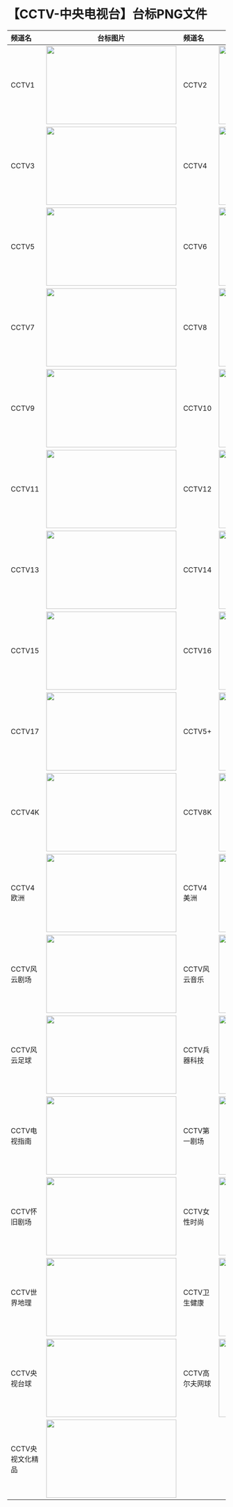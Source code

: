 # 【CCTV-中央电视台】台标PNG文件
|频道名|台标图片|频道名|台标图片|
|:---|:---:|:---|:---:|
|CCTV1|<img src="https://raw.githubusercontent.com/wanglindl/TVLogo/main/img/CCTV1.png" width="300" height="180">|CCTV2|<img src="https://raw.githubusercontent.com/wanglindl/TVLogo/main/img/CCTV2.png" width="300" height="180">|
|CCTV3|<img src="https://raw.githubusercontent.com/wanglindl/TVLogo/main/img/CCTV3.png" width="300" height="180">|CCTV4|<img src="https://raw.githubusercontent.com/wanglindl/TVLogo/main/img/CCTV4.png" width="300" height="180">|
|CCTV5|<img src="https://raw.githubusercontent.com/wanglindl/TVLogo/main/img/CCTV5.png" width="300" height="180">|CCTV6|<img src="https://raw.githubusercontent.com/wanglindl/TVLogo/main/img/CCTV6.png" width="300" height="180">|
|CCTV7|<img src="https://raw.githubusercontent.com/wanglindl/TVLogo/main/img/CCTV7.png" width="300" height="180">|CCTV8|<img src="https://raw.githubusercontent.com/wanglindl/TVLogo/main/img/CCTV8.png" width="300" height="180">|
|CCTV9|<img src="https://raw.githubusercontent.com/wanglindl/TVLogo/main/img/CCTV9.png" width="300" height="180">|CCTV10|<img src="https://raw.githubusercontent.com/wanglindl/TVLogo/main/img/CCTV10.png" width="300" height="180">|
|CCTV11|<img src="https://raw.githubusercontent.com/wanglindl/TVLogo/main/img/CCTV11.png" width="300" height="180">|CCTV12|<img src="https://raw.githubusercontent.com/wanglindl/TVLogo/main/img/CCTV12.png" width="300" height="180">|
|CCTV13|<img src="https://raw.githubusercontent.com/wanglindl/TVLogo/main/img/CCTV13.png" width="300" height="180">|CCTV14|<img src="https://raw.githubusercontent.com/wanglindl/TVLogo/main/img/CCTV14.png" width="300" height="180">|
|CCTV15|<img src="https://raw.githubusercontent.com/wanglindl/TVLogo/main/img/CCTV15.png" width="300" height="180">|CCTV16|<img src="https://raw.githubusercontent.com/wanglindl/TVLogo/main/img/CCTV16.png" width="300" height="180">|
|CCTV17|<img src="https://raw.githubusercontent.com/wanglindl/TVLogo/main/img/CCTV17.png" width="300" height="180">|CCTV5+|<img src="https://raw.githubusercontent.com/wanglindl/TVLogo/main/img/CCTV5+.png" width="300" height="180">|
|CCTV4K|<img src="https://raw.githubusercontent.com/wanglindl/TVLogo/main/img/CCTV4K.png" width="300" height="180">|CCTV8K|<img src="https://raw.githubusercontent.com/wanglindl/TVLogo/main/img/CCTV8K.png" width="300" height="180">|
|CCTV4欧洲|<img src="https://raw.githubusercontent.com/wanglindl/TVLogo/main/img/CCTV4oz.png" width="300" height="180">|CCTV4美洲|<img src="https://raw.githubusercontent.com/wanglindl/TVLogo/main/img/CCTV4mz.png" width="300" height="180">|
|CCTV风云剧场|<img src="https://raw.githubusercontent.com/wanglindl/TVLogo/main/img/CCTVfyjc.png" width="300" height="180">|CCTV风云音乐|<img src="https://raw.githubusercontent.com/wanglindl/TVLogo/main/img/CCTVfyyy.png" width="300" height="180">|
|CCTV风云足球|<img src="https://raw.githubusercontent.com/wanglindl/TVLogo/main/img/CCTVfyzq.png" width="300" height="180">|CCTV兵器科技|<img src="https://raw.githubusercontent.com/wanglindl/TVLogo/main/img/CCTVbqkj.png" width="300" height="180">|
|CCTV电视指南|<img src="https://raw.githubusercontent.com/wanglindl/TVLogo/main/img/CCTVdszn.png" width="300" height="180">|CCTV第一剧场|<img src="https://raw.githubusercontent.com/wanglindl/TVLogo/main/img/CCTVdyjc.png" width="300" height="180">|
|CCTV怀旧剧场|<img src="https://raw.githubusercontent.com/wanglindl/TVLogo/main/img/CCTVhjjc.png" width="300" height="180">|CCTV女性时尚|<img src="https://raw.githubusercontent.com/wanglindl/TVLogo/main/img/CCTVnxss.png" width="300" height="180">|
|CCTV世界地理|<img src="https://raw.githubusercontent.com/wanglindl/TVLogo/main/img/CCTVsjdl.png" width="300" height="180">|CCTV卫生健康|<img src="https://raw.githubusercontent.com/wanglindl/TVLogo/main/img/CCTVwsjk.png" width="300" height="180">|
|CCTV央视台球|<img src="https://raw.githubusercontent.com/wanglindl/TVLogo/main/img/CCTVystq.png" width="300" height="180">|CCTV高尔夫网球|<img src="https://raw.githubusercontent.com/wanglindl/TVLogo/main/img/CCTVgefwq.png" width="300" height="180">|
|CCTV央视文化精品|<img src="https://raw.githubusercontent.com/wanglindl/TVLogo/main/img/CCTVyswhjp.png" width="300" height="180">|
